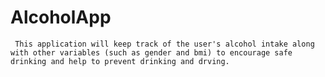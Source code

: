 # AlcoholApp

     This application will keep track of the user's alcohol intake along with other variables (such as gender and bmi) to encourage safe drinking and help to prevent drinking and drving.
